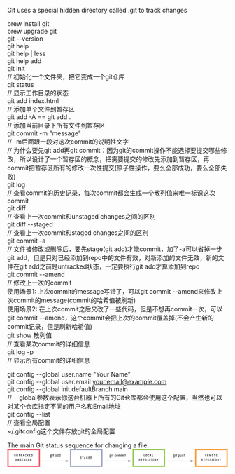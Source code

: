 Git uses a special hidden directory called .git to track changes

brew install git  
brew upgrade git  
git --version  
git help  
git help | less  
git help add  
git init  
// 初始化一个文件夹，把它变成一个git仓库   
git status  
// 显示工作目录的状态  
git add index.html  
// 添加单个文件到暂存区  
git add -A  == git add .  
// 添加当前目录下所有文件到暂存区   
git commit -m "message"  
// -m后面跟一段对这次commit的说明性文字  
// 为什么要先git add再git commit：因为git的commit操作不能选择要提交哪些修改，所以设计了一个暂存区的概念，把需要提交的修改先添加到暂存区，再commit把暂存区所有的修改一次性提交(原子性操作，要么全部成功，要么全部失败)  
git log    
// 查看commit的历史记录，每次commit都会生成一个散列值来唯一标识这次commit  
git diff  
// 查看上一次commit和unstaged changes之间的区别  
git diff --staged  
// 查看上一次commit和staged changes之间的区别  
git commit -a  
// 文件被修改或删除后，要先stage(git add)才能commit，加了-a可以省掉一步git add，但是只对已经添加到repo中的文件有效，对新添加的文件无效，新的文件在git add之前是untracked状态，一定要执行git add才算添加到repo    
git commit --amend  
// 修改上一次的commit  
使用场景1: 上次commit的message写错了，可以git commit --amend来修改上次commit的message(commit的哈希值被刷新)  
使用场景2: 在上次commit之后又改了一些代码，但是不想再commit一次，可以git commit --amend，这个commit会把上次的commit覆盖掉(不会产生新的commit记录，但是刷新哈希值)  
git show 散列值  
// 查看某次commit的详细信息  
git log -p  
// 显示所有commit的详细信息


git config --global user.name "Your Name"  
git config --global user.email your.email@example.com  
git config --global init.defaultBranch main  
// --global参数表示你这台机器上所有的Git仓库都会使用这个配置，当然也可以对某个仓库指定不同的用户名和Email地址  
git config --list  
// 查看全局配置  
~/.gitconfig这个文件存放git的全局配置

The main Git status sequence for changing a file.
![](../../images/08fig01.jpg)  

